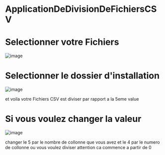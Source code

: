 # ApplicationDeDivisionDeFichiersCSV

# Selectionner votre Fichiers

![image](https://github.com/Simon42-java/ApplicationDeDivisionDeFichiersCSV/assets/77487529/828e9737-b11e-4c14-9761-00ace6c697ed)

# Selectionner le dossier d'installation

![image](https://github.com/Simon42-java/ApplicationDeDivisionDeFichiersCSV/assets/77487529/b9ea8e39-65ff-44be-b953-b0ceb9f0471e)

et voila votre Fichiers CSV est diviser par rapport a la 5eme value 

# Si vous voulez changer la valeur 

![image](https://github.com/Simon42-java/ApplicationDeDivisionDeFichiersCSV/assets/77487529/5cf02161-ee73-4b5f-b686-5c9a4c659a65)

changer le 5 par le nombre de collonne que vous avez 
et le 4 par le numero de collonne ou vous voulez diviser attention ca commence a partir de 0
